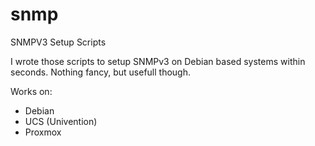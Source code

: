 # snmp
SNMPV3 Setup Scripts

I wrote those scripts to setup SNMPv3 on Debian based systems within seconds. Nothing fancy, but usefull though.

Works on:
- Debian
- UCS (Univention)
- Proxmox
